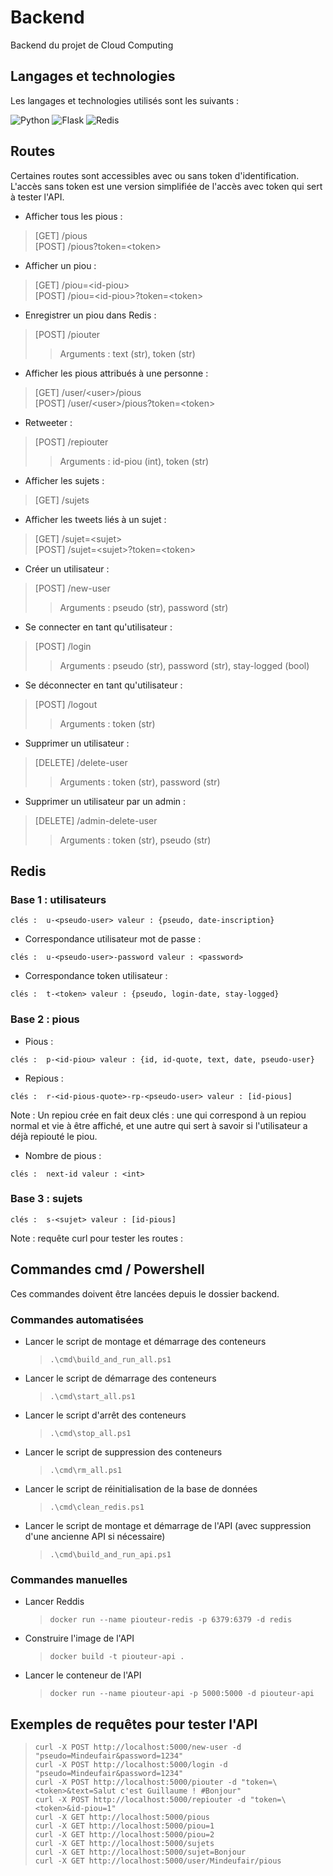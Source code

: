 # Backend

Backend du projet de Cloud Computing

## Langages et technologies

Les langages et technologies utilisés sont les suivants :

![Python](https://img.shields.io/badge/Python-3776AB?style=for-the-badge&logo=python&logoColor=white)
![Flask](https://img.shields.io/badge/Flask-000000?style=for-the-badge&logo=flask&logoColor=white)
![Redis](https://img.shields.io/badge/redis-%23DD0031.svg?&style=for-the-badge&logo=redis&logoColor=white)

## Routes

Certaines routes sont accessibles avec ou sans token d'identification. L'accès sans token est une version simplifiée de l'accès avec token  qui sert à tester l'API.

* Afficher tous les pious :

> [GET] /pious  
> [POST] /pious?token=\<token>

* Afficher un piou :

> [GET] /piou=\<id-piou>  
> [POST] /piou=\<id-piou>?token=\<token>

* Enregistrer un piou dans Redis :

> [POST] /piouter
>> Arguments : text (str), token (str)

* Afficher les pious attribués à une personne :

> [GET] /user/\<user>/pious  
> [POST] /user/\<user>/pious?token=\<token>

* Retweeter :

> [POST] /repiouter
>> Arguments : id-piou (int), token (str)

* Afficher les sujets :

> [GET] /sujets

* Afficher les tweets liés à un sujet :

> [GET] /sujet=\<sujet>  
> [POST] /sujet=\<sujet>?token=\<token>

* Créer un utilisateur :

> [POST] /new-user
>> Arguments : pseudo (str), password (str)

* Se connecter en tant qu'utilisateur :

> [POST] /login
>> Arguments : pseudo (str), password (str), stay-logged (bool)

* Se déconnecter en tant qu'utilisateur :

> [POST] /logout
>> Arguments : token (str)

* Supprimer un utilisateur :

> [DELETE] /delete-user
>> Arguments : token (str), password (str)

* Supprimer un utilisateur par un admin :

> [DELETE] /admin-delete-user
>> Arguments : token (str), pseudo (str)

## Redis

### Base 1 : utilisateurs

```none
clés :  u-<pseudo-user> valeur : {pseudo, date-inscription}
```

* Correspondance utilisateur mot de passe :

```none
clés :  u-<pseudo-user>-password valeur : <password>
```

* Correspondance token utilisateur :

```none
clés :  t-<token> valeur : {pseudo, login-date, stay-logged}
```

### Base 2 : pious

* Pious :

```none
clés :  p-<id-piou> valeur : {id, id-quote, text, date, pseudo-user}
```

* Repious :

```none
clés :  r-<id-pious-quote>-rp-<pseudo-user> valeur : [id-pious]
```

Note : Un repiou crée en fait deux clés : une qui correspond à un repiou normal et vie à être affiché, et  une autre qui sert à savoir si l'utilisateur a déjà repiouté le piou.

* Nombre de pious :

```none
clés :  next-id valeur : <int>
```

### Base 3 : sujets

```none
clés :  s-<sujet> valeur : [id-pious]
```

Note : requête curl pour tester les routes :

## Commandes cmd / Powershell

Ces commandes doivent être lancées depuis le dossier backend.

### Commandes automatisées

* Lancer le script de montage et démarrage des conteneurs
    > `.\cmd\build_and_run_all.ps1`

* Lancer le script de démarrage des conteneurs
    > `.\cmd\start_all.ps1`

* Lancer le script d'arrêt des conteneurs
    > `.\cmd\stop_all.ps1`

* Lancer le script de suppression des conteneurs
    > `.\cmd\rm_all.ps1`

* Lancer le script de réinitialisation de la base de données
    > `.\cmd\clean_redis.ps1`

* Lancer le script de montage et démarrage de l'API (avec suppression d'une ancienne API si nécessaire)
    > `.\cmd\build_and_run_api.ps1`

### Commandes manuelles

* Lancer Reddis
    > `docker run --name piouteur-redis -p 6379:6379 -d redis`

* Construire l'image de l'API
    > `docker build -t piouteur-api .`

* Lancer le conteneur de l'API
    > `docker run --name piouteur-api -p 5000:5000 -d piouteur-api`

## Exemples de requêtes pour tester l'API

> `curl -X POST http://localhost:5000/new-user -d "pseudo=Mindeufair&password=1234"`  
> `curl -X POST http://localhost:5000/login -d "pseudo=Mindeufair&password=1234"`  
> `curl -X POST http://localhost:5000/piouter -d "token=\<token>&text=Salut c'est Guillaume ! #Bonjour"`  
> `curl -X POST http://localhost:5000/repiouter -d "token=\<token>&id-piou=1"`  
> `curl -X GET http://localhost:5000/pious`  
> `curl -X GET http://localhost:5000/piou=1`  
> `curl -X GET http://localhost:5000/piou=2`  
> `curl -X GET http://localhost:5000/sujets`  
> `curl -X GET http://localhost:5000/sujet=Bonjour`  
> `curl -X GET http://localhost:5000/user/Mindeufair/pious`  
